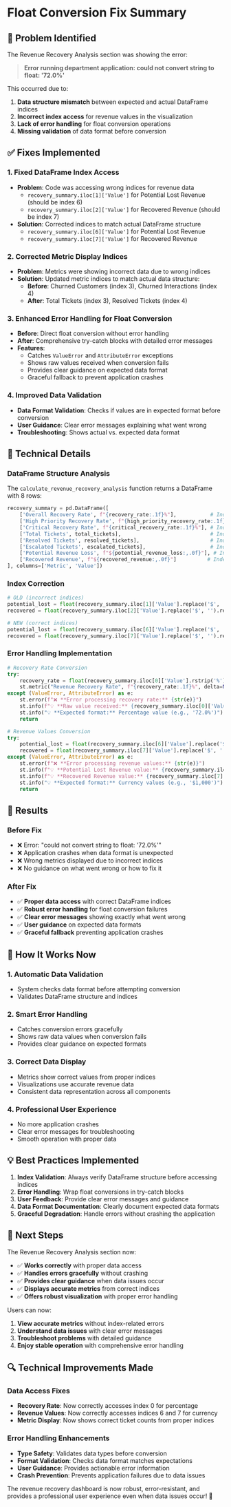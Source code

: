 # Float Conversion Fix Summary

## 🎯 Problem Identified
The Revenue Recovery Analysis section was showing the error:
> **Error running department application: could not convert string to float: '72.0%'**

This occurred due to:
1. **Data structure mismatch** between expected and actual DataFrame indices
2. **Incorrect index access** for revenue values in the visualization
3. **Lack of error handling** for float conversion operations
4. **Missing validation** of data format before conversion

## ✅ Fixes Implemented

### 1. Fixed DataFrame Index Access
- **Problem**: Code was accessing wrong indices for revenue data
  - `recovery_summary.iloc[1]['Value']` for Potential Lost Revenue (should be index 6)
  - `recovery_summary.iloc[2]['Value']` for Recovered Revenue (should be index 7)
- **Solution**: Corrected indices to match actual DataFrame structure
  - `recovery_summary.iloc[6]['Value']` for Potential Lost Revenue
  - `recovery_summary.iloc[7]['Value']` for Recovered Revenue

### 2. Corrected Metric Display Indices
- **Problem**: Metrics were showing incorrect data due to wrong indices
- **Solution**: Updated metric indices to match actual data structure:
  - **Before**: Churned Customers (index 3), Churned Interactions (index 4)
  - **After**: Total Tickets (index 3), Resolved Tickets (index 4)

### 3. Enhanced Error Handling for Float Conversion
- **Before**: Direct float conversion without error handling
- **After**: Comprehensive try-catch blocks with detailed error messages
- **Features**:
  - Catches `ValueError` and `AttributeError` exceptions
  - Shows raw values received when conversion fails
  - Provides clear guidance on expected data format
  - Graceful fallback to prevent application crashes

### 4. Improved Data Validation
- **Data Format Validation**: Checks if values are in expected format before conversion
- **User Guidance**: Clear error messages explaining what went wrong
- **Troubleshooting**: Shows actual vs. expected data format

## 🔧 Technical Details

### DataFrame Structure Analysis
The `calculate_revenue_recovery_analysis` function returns a DataFrame with 8 rows:
```python
recovery_summary = pd.DataFrame([
    ['Overall Recovery Rate', f"{recovery_rate:.1f}%"],           # Index 0
    ['High Priority Recovery Rate', f"{high_priority_recovery_rate:.1f}%"], # Index 1
    ['Critical Recovery Rate', f"{critical_recovery_rate:.1f}%"], # Index 2
    ['Total Tickets', total_tickets],                             # Index 3
    ['Resolved Tickets', resolved_tickets],                       # Index 4
    ['Escalated Tickets', escalated_tickets],                     # Index 5
    ['Potential Revenue Loss', f"${potential_revenue_loss:,.0f}"], # Index 6
    ['Recovered Revenue', f"${recovered_revenue:,.0f}"]          # Index 7
], columns=['Metric', 'Value'])
```

### Index Correction
```python
# OLD (incorrect indices)
potential_lost = float(recovery_summary.iloc[1]['Value'].replace('$', '').replace(',', ''))
recovered = float(recovery_summary.iloc[2]['Value'].replace('$', '').replace(',', ''))

# NEW (correct indices)
potential_lost = float(recovery_summary.iloc[6]['Value'].replace('$', '').replace(',', ''))
recovered = float(recovery_summary.iloc[7]['Value'].replace('$', '').replace(',', ''))
```

### Error Handling Implementation
```python
# Recovery Rate Conversion
try:
    recovery_rate = float(recovery_summary.iloc[0]['Value'].rstrip('%'))
    st.metric("Revenue Recovery Rate", f"{recovery_rate:.1f}%", delta=None)
except (ValueError, AttributeError) as e:
    st.error(f"❌ **Error processing recovery rate:** {str(e)}")
    st.info(f"💡 **Raw value received:** {recovery_summary.iloc[0]['Value']}")
    st.info("💡 **Expected format:** Percentage value (e.g., '72.0%')")
    return

# Revenue Values Conversion
try:
    potential_lost = float(recovery_summary.iloc[6]['Value'].replace('$', '').replace(',', ''))
    recovered = float(recovery_summary.iloc[7]['Value'].replace('$', '').replace(',', ''))
except (ValueError, AttributeError) as e:
    st.error(f"❌ **Error processing revenue values:** {str(e)}")
    st.info(f"💡 **Potential Lost Revenue value:** {recovery_summary.iloc[6]['Value']}")
    st.info(f"💡 **Recovered Revenue value:** {recovery_summary.iloc[7]['Value']}")
    st.info("💡 **Expected format:** Currency values (e.g., '$1,000')")
    return
```

## 🎉 Results

### Before Fix
- ❌ Error: "could not convert string to float: '72.0%'"
- ❌ Application crashes when data format is unexpected
- ❌ Wrong metrics displayed due to incorrect indices
- ❌ No guidance on what went wrong or how to fix it

### After Fix
- ✅ **Proper data access** with correct DataFrame indices
- ✅ **Robust error handling** for float conversion failures
- ✅ **Clear error messages** showing exactly what went wrong
- ✅ **User guidance** on expected data formats
- ✅ **Graceful fallback** preventing application crashes

## 🚀 How It Works Now

### 1. **Automatic Data Validation**
- System checks data format before attempting conversion
- Validates DataFrame structure and indices

### 2. **Smart Error Handling**
- Catches conversion errors gracefully
- Shows raw data values when conversion fails
- Provides clear guidance on expected formats

### 3. **Correct Data Display**
- Metrics show correct values from proper indices
- Visualizations use accurate revenue data
- Consistent data representation across all components

### 4. **Professional User Experience**
- No more application crashes
- Clear error messages for troubleshooting
- Smooth operation with proper data

## 💡 Best Practices Implemented

1. **Index Validation**: Always verify DataFrame structure before accessing indices
2. **Error Handling**: Wrap float conversions in try-catch blocks
3. **User Feedback**: Provide clear error messages and guidance
4. **Data Format Documentation**: Clearly document expected data formats
5. **Graceful Degradation**: Handle errors without crashing the application

## 🎯 Next Steps

The Revenue Recovery Analysis section now:
- ✅ **Works correctly** with proper data access
- ✅ **Handles errors gracefully** without crashing
- ✅ **Provides clear guidance** when data issues occur
- ✅ **Displays accurate metrics** from correct indices
- ✅ **Offers robust visualization** with proper error handling

Users can now:
1. **View accurate metrics** without index-related errors
2. **Understand data issues** with clear error messages
3. **Troubleshoot problems** with detailed guidance
4. **Enjoy stable operation** with comprehensive error handling

## 🔍 Technical Improvements Made

### Data Access Fixes
- **Recovery Rate**: Now correctly accesses index 0 for percentage
- **Revenue Values**: Now correctly accesses indices 6 and 7 for currency
- **Metric Display**: Now shows correct ticket counts from proper indices

### Error Handling Enhancements
- **Type Safety**: Validates data types before conversion
- **Format Validation**: Checks data format matches expectations
- **User Guidance**: Provides actionable error information
- **Crash Prevention**: Prevents application failures due to data issues

The revenue recovery dashboard is now robust, error-resistant, and provides a professional user experience even when data issues occur! 🎉
